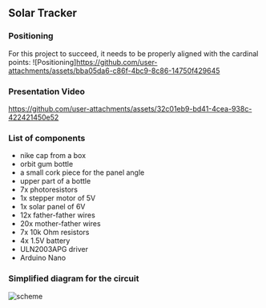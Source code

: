 ## Solar Tracker

### Positioning

For this project to succeed, it needs to be properly aligned with the cardinal points:
![Positioning]https://github.com/user-attachments/assets/bba05da6-c86f-4bc9-8c86-14750f429645

### Presentation Video

https://github.com/user-attachments/assets/32c01eb9-bd41-4cea-938c-422421450e52

### List of components

- nike cap from a box
- orbit gum bottle
- a small cork piece for the panel angle
- upper part of a bottle
- 7x photoresistors
- 1x stepper motor of 5V
- 1x solar panel of 6V
- 12x father-father wires
- 20x mother-father wires
- 7x 10k Ohm resistors
- 4x 1.5V battery
- ULN2003APG driver
- Arduino Nano

### Simplified diagram for the circuit

![scheme](https://github.com/user-attachments/assets/de7f5bfc-9e7a-4cc5-b6c0-5bcab0b9ac2d)
